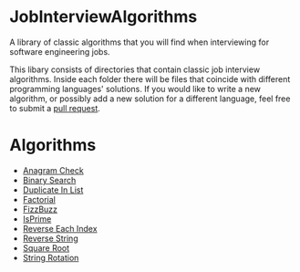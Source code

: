 # JobInterviewAlgorithms
A library of classic algorithms that you will find when interviewing for software engineering jobs.

This libary consists of directories that contain classic job interview algorithms. Inside each folder there will be
files that coincide with different programming languages' solutions. If you would like to write a new algorithm, or possibly add a new
solution for a different language, feel free to submit a [pull request](https://github.com/AustinTice/JobInterviewAlgorithms/pulls).

# Algorithms
* [Anagram Check](https://github.com/AustinTice/JobInterviewAlgorithms/tree/master/AnagramCheck)
* [Binary Search](https://github.com/AustinTice/JobInterviewAlgorithms/tree/master/Searching%20Algorithms/BinarySearch)
* [Duplicate In List](https://github.com/AustinTice/JobInterviewAlgorithms/tree/master/DuplicateInList)
* [Factorial](https://github.com/AustinTice/JobInterviewAlgorithms/tree/master/Factorial)
* [FizzBuzz](https://github.com/AustinTice/JobInterviewAlgorithms/tree/master/FizzBuzz)
* [IsPrime](https://github.com/AustinTice/JobInterviewAlgorithms/tree/master/IsPrime)
* [Reverse Each Index](https://github.com/AustinTice/JobInterviewAlgorithms/tree/master/ReverseEachIndex)
* [Reverse String](https://github.com/AustinTice/JobInterviewAlgorithms/tree/master/ReverseString)
* [Square Root](https://github.com/AustinTice/JobInterviewAlgorithms/tree/master/SquareRoot)
* [String Rotation](https://github.com/AustinTice/JobInterviewAlgorithms/tree/master/StringRotation)
